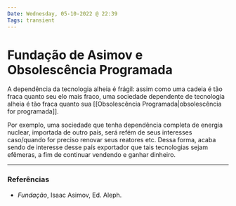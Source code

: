 ```yaml
---
Date: Wednesday, 05-10-2022 @ 22:39
Tags: transient
---
```

# Fundação de Asimov e Obsolescência Programada
A dependência da tecnologia alheia é frágil: assim como uma cadeia é tão fraca quanto seu elo mais fraco, uma sociedade dependente de tecnologia alheia é tão fraca quanto sua [[Obsolescência Programada|obsolescência for programada]].

Por exemplo, uma sociedade que tenha dependência completa de energia nuclear, importada de outro país, será refém de seus interesses caso/quando for preciso renovar seus reatores etc. Dessa forma, acaba sendo de interesse desse país exportador que tais tecnologias sejam efêmeras, a fim de continuar vendendo e ganhar dinheiro. 

---
### Referências
- *Fundação*, Isaac Asimov, Ed. Aleph.